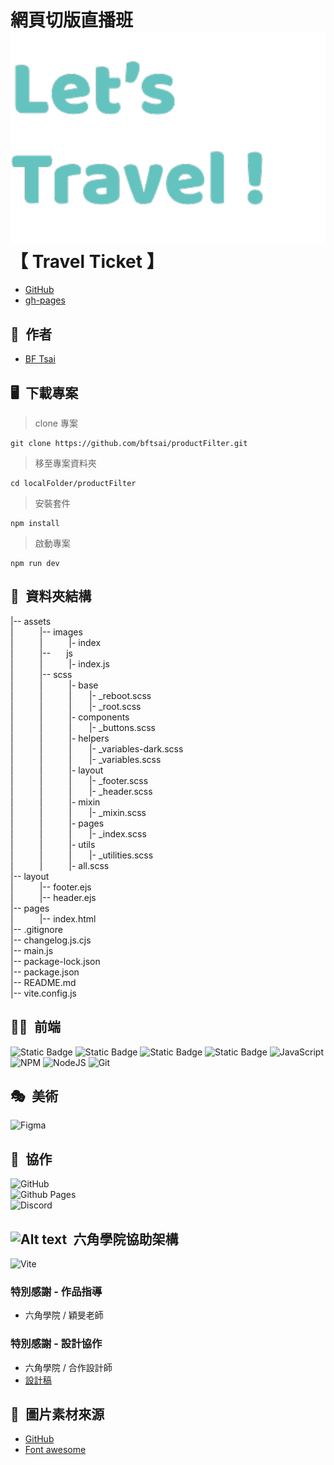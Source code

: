 # 網頁切版直播班 ![Alt text](<assets/images/index/logo.png>)【 Travel Ticket 】  

* [GitHub](https://github.com/bftsai/productFilter)  
* [gh-pages](https://bftsai.github.io/productFilter/)  

## 🕺&ensp;作者
  - [BF Tsai](https://github.com/bftsai)  

## 🖥&ensp;下載專案
> clone 專案  
```
git clone https://github.com/bftsai/productFilter.git  
```

> 移至專案資料夾  
```
cd localFolder/productFilter  
```

> 安裝套件  
```
npm install  
```

> 啟動專案  
```
npm run dev  
```

## 📂&ensp;資料夾結構
|-- assets  
|&emsp;&emsp;&emsp;|-- images  
|&emsp;&emsp;&emsp;|&emsp;&emsp;&emsp;|- index  
|&emsp;&emsp;&emsp;|-- &emsp;&ensp;js  
|&emsp;&emsp;&emsp;|&emsp;&emsp;&emsp;|- index.js   
|&emsp;&emsp;&emsp;|-- scss  
|&emsp;&emsp;&emsp;|&emsp;&emsp;&emsp;|- base  
|&emsp;&emsp;&emsp;|&emsp;&emsp;&emsp;|&emsp;&emsp;|- _reboot.scss  
|&emsp;&emsp;&emsp;|&emsp;&emsp;&emsp;|&emsp;&emsp;|- _root.scss  
|&emsp;&emsp;&emsp;|&emsp;&emsp;&emsp;|- components  
|&emsp;&emsp;&emsp;|&emsp;&emsp;&emsp;|&emsp;&emsp;|- _buttons.scss  
|&emsp;&emsp;&emsp;|&emsp;&emsp;&emsp;|- helpers  
|&emsp;&emsp;&emsp;|&emsp;&emsp;&emsp;|&emsp;&emsp;|- _variables-dark.scss  
|&emsp;&emsp;&emsp;|&emsp;&emsp;&emsp;|&emsp;&emsp;|- _variables.scss  
|&emsp;&emsp;&emsp;|&emsp;&emsp;&emsp;|- layout  
|&emsp;&emsp;&emsp;|&emsp;&emsp;&emsp;|&emsp;&emsp;|- _footer.scss  
|&emsp;&emsp;&emsp;|&emsp;&emsp;&emsp;|&emsp;&emsp;|- _header.scss  
|&emsp;&emsp;&emsp;|&emsp;&emsp;&emsp;|- mixin  
|&emsp;&emsp;&emsp;|&emsp;&emsp;&emsp;|&emsp;&emsp;|- _mixin.scss  
|&emsp;&emsp;&emsp;|&emsp;&emsp;&emsp;|- pages  
|&emsp;&emsp;&emsp;|&emsp;&emsp;&emsp;|&emsp;&emsp;|- _index.scss  
|&emsp;&emsp;&emsp;|&emsp;&emsp;&emsp;|- utils  
|&emsp;&emsp;&emsp;|&emsp;&emsp;&emsp;|&emsp;&emsp;|- _utilities.scss  
|&emsp;&emsp;&emsp;|&emsp;&emsp;&emsp;|- all.scss  
|-- layout  
|&emsp;&emsp;&emsp;|-- footer.ejs  
|&emsp;&emsp;&emsp;|-- header.ejs  
|-- pages  
|&emsp;&emsp;&emsp;|-- index.html  
|-- .gitignore  
|-- changelog.js.cjs  
|-- main.js  
|-- package-lock.json  
|-- package.json  
|-- README.md  
|-- vite.config.js  

## 🧑‍💻&ensp;前端
![Static Badge](https://img.shields.io/badge/HTML5-E34F26?logo=HTML5&logoColor=fff&labelColor=2c2a2a)
![Static Badge](https://img.shields.io/badge/CSS3-1572B6?logo=css3&logoColor=fff&labelColor=2c2a2a)
![Static Badge](https://img.shields.io/badge/SASS-CC6699?logo=sass&logoColor=fff&labelColor=2c2a2a)
![Static Badge](https://img.shields.io/badge/Bootstrap_5-7952B3?logo=Bootstrap&logoColor=fff&labelColor=2c2a2a)
![JavaScript](https://img.shields.io/badge/javascript-F7DF1E?logo=javascript&labelColor=000)
![NPM](https://img.shields.io/badge/NPM-%23CB3837.svg?style=for-the-badge&logo=npm&logoColor=white)
![NodeJS](https://img.shields.io/badge/node.js-6DA55F?style=for-the-badge&logo=node.js&logoColor=white)
![Git](https://img.shields.io/badge/git-%23F05033.svg?style=for-the-badge&logo=git&logoColor=white)

## 🎭&ensp;美術  
![Figma](https://img.shields.io/badge/figma-%23F24E1E?style=for-the-badge&logo=figma&logoColor=white)    

## 🤝&ensp;協作  
![GitHub](https://img.shields.io/badge/github-%23121011.svg?style=for-the-badge&logo=github&logoColor=white)  
![Github Pages](https://img.shields.io/badge/github%20pages-121013?style=for-the-badge&logo=github&logoColor=white)  
![Discord](https://img.shields.io/badge/Discord-%235865F2.svg?style=for-the-badge&logo=discord&logoColor=white)  

## ![Alt text](hexschool-logo.png)&ensp;六角學院協助架構
![Vite](https://img.shields.io/badge/vite-%23646CFF.svg?style=for-the-badge&logo=vite&logoColor=white)  
### 特別感謝 - 作品指導  
  - 六角學院 / 穎旻老師  
    
### 特別感謝 - 設計協作
  - 六角學院 / 合作設計師  
  - [設計稿](https://xd.adobe.com/view/868fdb37-d3f4-48bd-bdd9-8b2ae7963c9b-d3dc/)  

## 🌄&ensp;圖片素材來源  
- [GitHub](https://github.com/hexschool/2022-web-layout-training/tree/main/js_week5)  
- [Font awesome](https://fontawesome.com)  